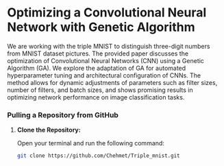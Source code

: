 # Optimizing a Convolutional Neural Network with Genetic Algorithm

We are working with the triple MNIST to distinguish three-digit numbers from MNIST dataset pictures. The provided paper discusses the optimization of Convolutional Neural Networks (CNN) using a Genetic Algorithm (GA). We explore the adaptation of GA for automated hyperparameter tuning and architectural configuration of CNNs. The method allows for dynamic adjustments of parameters such as filter sizes, number of filters, and batch sizes, and shows promising results in optimizing network performance on image classification tasks.

### Pulling a Repository from GitHub

1. **Clone the Repository:**

   Open your terminal and run the following command:

   ```bash
   git clone https://github.com/Chehmet/Triple_mnist.git
